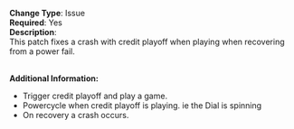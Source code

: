 **Change Type**: Issue</br>
**Required**: Yes</br>
**Description**: </br>
This patch fixes a crash with credit playoff when playing when recovering from a power fail.</br>
</br>

**Additional Information:**</br>
* Trigger credit playoff and play a game.
* Powercycle when credit playoff is playing. ie the Dial is spinning
* On recovery a crash occurs.
</br>